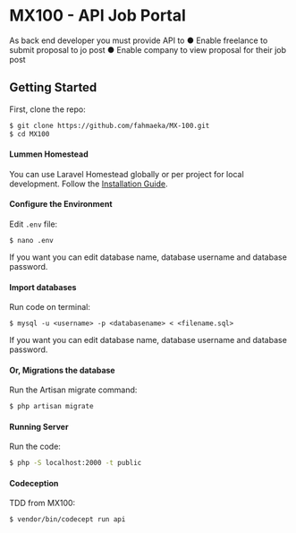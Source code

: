 # MX100 - API Job Portal

As back end developer you must provide API to
● Enable freelance to submit proposal to jo post
● Enable company to view proposal for their job post

## Getting Started

First, clone the repo:
```bash
$ git clone https://github.com/fahmaeka/MX-100.git
$ cd MX100
```

#### Lummen Homestead
You can use Laravel Homestead globally or per project for local development. Follow the [Installation Guide](https://lumen.laravel.com/docs/5.3/installation).


#### Configure the Environment
Edit `.env` file:
```
$ nano .env
```
If you want you can edit database name, database username and database password.


#### Import databases
Run code on terminal:
```
$ mysql -u <username> -p <databasename> < <filename.sql>
```
If you want you can edit database name, database username and database password.


#### Or, Migrations the database
Run the Artisan migrate command:
```bash
$ php artisan migrate
```


#### Running Server
Run the code:
```bash
$ php -S localhost:2000 -t public
```


#### Codeception
TDD from MX100:
```bash
$ vendor/bin/codecept run api
```